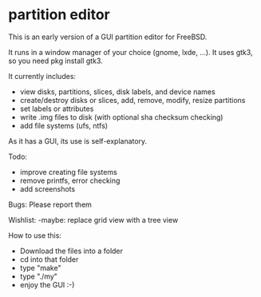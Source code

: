 

# partition editor
This is an early version of a GUI partition editor for FreeBSD.

It runs in a window manager of your choice (gnome, lxde, ...).
It uses gtk3, so you need pkg install gtk3.


It currently includes:

- view disks, partitions, slices, disk labels, and device names
- create/destroy disks or slices, add, remove, modify, resize partitions
- set labels or attributes
- write .img files to disk (with optional sha checksum checking)
- add file systems (ufs, ntfs)

As it has a GUI, its use is self-explanatory.


Todo:
- improve creating file systems
- remove printfs, error checking 
- add screenshots

Bugs:
Please report them

Wishlist:
-maybe: replace grid view with a tree view

How to use this:
- Download the files into a folder
- cd into that folder
- type "make"
- type "./my" 
- enjoy the GUI :-)
